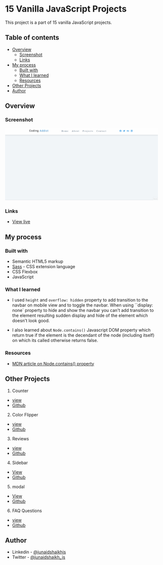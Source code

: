 # 15 Vanilla JavaScript Projects

This project is a part of 15 vanilla JavaScript projects.

## Table of contents

- [Overview](#overview)
  - [Screenshot](#screenshot)
  - [Links](#links)
- [My process](#my-process)
  - [Built with](#built-with)
  - [What I learned](#what-i-learned)
  - [Resources](#resources)
- [Other Projects](#other-projects)
- [Author](#author)

## Overview

### Screenshot

![preview of project](./preview.gif)

### Links

- [View live](https://junaidshaikh-js.github.io/navbar/)

## My process

### Built with

- Semantic HTML5 markup
- [Sass](https://sass-lang.com/) - CSS extension language
- CSS Flexbox
- JavaScript

### What I learned

- I used `height` and `overflow: hidden` property to add transition to the navbar on mobile view and to toggle the navbar. When using ``display: none` property to hide and show the navbar you can't add transition to the element resulting sudden display and hide of the element which doesn't look good.

- I also learned about `Node.contains()` Javascript DOM property which return true if the element is the decendant of the node (including itself) on which its called otherwise returns false.

### Resources

- [MDN article on Node.contains() property](https://developer.mozilla.org/en-US/docs/Web/API/Node/contains)

## Other Projects

1. Counter

- [view](https://junaidshaikh-js.github.io/counter/)
- [Github](https://github.com/junaidshaikh-js/counter)

2. Color Flipper

- [view](https://junaidshaikh-js.github.io/color-flipper/)
- [Github](https://github.com/junaidshaikh-js/color-flipper)

3. Reviews

- [view](https://junaidshaikh-js.github.io/reviews/)
- [Github](https://github.com/junaidshaikh-js/reviews)

4. Sidebar

- [View](https://junaidshaikh-js.github.io/sidebar/)
- [Github](https://github.com/junaidshaikh-js/sidebar)

5. modal

- [View](https://junaidshaikh-js.github.io/modal/)
- [Github](https://github.com/junaidshaikh-js/modal)

6. FAQ Questions

- [view](https://junaidshaikh-js.github.io/faq-questions/)
- [Github](https://github.com/junaidshaikh-js/faq-questions)

## Author

- Linkedin - [@junaidshaikhjs](https://www.linkedin.com/in/junaidshaikhjs/)
- Twitter - [@junaidshaikh_js](https://twitter.com/junaidshaikh_js)
